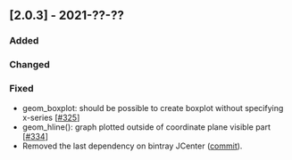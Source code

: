 ## [2.0.3] - 2021-??-??

### Added

### Changed

### Fixed
        
- geom_boxplot: should be possible to create boxplot without specifying x-series [[#325](https://github.com/JetBrains/lets-plot/issues/325)]
- geom_hline(): graph plotted outside of coordinate plane visible part [[#334](https://github.com/JetBrains/lets-plot/issues/334)]  
- Removed the last dependency on bintray JCenter ([commit](https://github.com/JetBrains/lets-plot/commit/7bcd38e000a4952b83269ef4ebac0b7d826dea6a)). 
